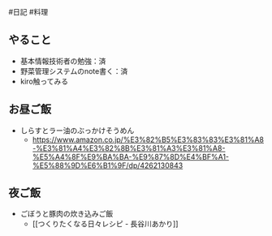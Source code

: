 #日記 #料理

## やること
- 基本情報技術者の勉強：済
- 野菜管理システムのnote書く：済
- kiro触ってみる

## お昼ご飯
- しらすとラー油のぶっかけそうめん
	- https://www.amazon.co.jp/%E3%82%B5%E3%83%83%E3%81%A8-%E3%81%A4%E3%82%8B%E3%81%A3%E3%81%A8-%E5%A4%8F%E9%BA%BA-%E9%87%8D%E4%BF%A1-%E5%88%9D%E6%B1%9F/dp/4262130843

## 夜ご飯
- ごぼうと豚肉の炊き込みご飯
	- [[つくりたくなる日々レシピ - 長谷川あかり]]
